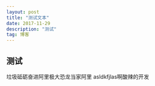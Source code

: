 ```yaml
---
layout: post
title: "测试文本"
date: 2017-11-29 
description: "测试"
tag: 博客 
--- 
```

 
## 测试

垃圾砥砺奋进阿里极大恐龙当家阿里
asldkfjlas啊酸辣的开发
